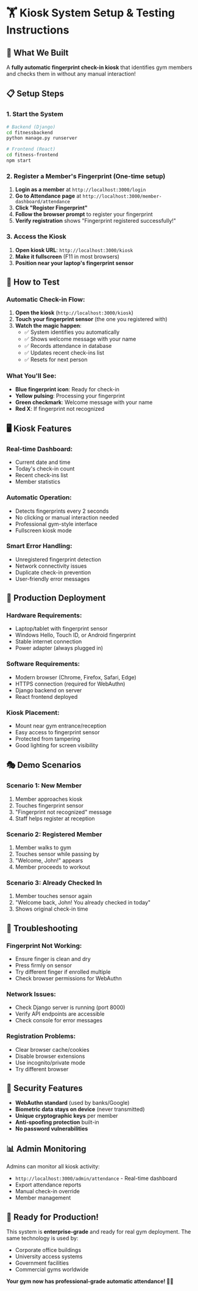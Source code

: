 # 🏋️ Kiosk System Setup & Testing Instructions

## 🚀 What We Built

A **fully automatic fingerprint check-in kiosk** that identifies gym members and checks them in without any manual interaction!

## 📋 Setup Steps

### 1. **Start the System**
```bash
# Backend (Django)
cd fitnessbackend
python manage.py runserver

# Frontend (React)  
cd fitness-frontend
npm start
```

### 2. **Register a Member's Fingerprint** (One-time setup)
1. **Login as a member** at `http://localhost:3000/login`
2. **Go to Attendance page** at `http://localhost:3000/member-dashboard/attendance`
3. **Click "Register Fingerprint"**
4. **Follow the browser prompt** to register your fingerprint
5. **Verify registration** shows "Fingerprint registered successfully!"

### 3. **Access the Kiosk**
1. **Open kiosk URL**: `http://localhost:3000/kiosk`
2. **Make it fullscreen** (F11 in most browsers)
3. **Position near your laptop's fingerprint sensor**

## 🎯 How to Test

### **Automatic Check-in Flow:**
1. **Open the kiosk** (`http://localhost:3000/kiosk`)
2. **Touch your fingerprint sensor** (the one you registered with)
3. **Watch the magic happen**:
   - ✅ System identifies you automatically
   - ✅ Shows welcome message with your name
   - ✅ Records attendance in database
   - ✅ Updates recent check-ins list
   - ✅ Resets for next person

### **What You'll See:**
- **Blue fingerprint icon**: Ready for check-in
- **Yellow pulsing**: Processing your fingerprint
- **Green checkmark**: Welcome message with your name
- **Red X**: If fingerprint not recognized

## 🖥️ Kiosk Features

### **Real-time Dashboard:**
- Current date and time
- Today's check-in count
- Recent check-ins list
- Member statistics

### **Automatic Operation:**
- Detects fingerprints every 2 seconds
- No clicking or manual interaction needed
- Professional gym-style interface
- Fullscreen kiosk mode

### **Smart Error Handling:**
- Unregistered fingerprint detection
- Network connectivity issues
- Duplicate check-in prevention
- User-friendly error messages

## 🔧 Production Deployment

### **Hardware Requirements:**
- Laptop/tablet with fingerprint sensor
- Windows Hello, Touch ID, or Android fingerprint
- Stable internet connection
- Power adapter (always plugged in)

### **Software Requirements:**
- Modern browser (Chrome, Firefox, Safari, Edge)
- HTTPS connection (required for WebAuthn)
- Django backend on server
- React frontend deployed

### **Kiosk Placement:**
- Mount near gym entrance/reception
- Easy access to fingerprint sensor
- Protected from tampering
- Good lighting for screen visibility

## 🎭 Demo Scenarios

### **Scenario 1: New Member**
1. Member approaches kiosk
2. Touches fingerprint sensor
3. "Fingerprint not recognized" message
4. Staff helps register at reception

### **Scenario 2: Registered Member**
1. Member walks to gym
2. Touches sensor while passing by
3. "Welcome, John!" appears
4. Member proceeds to workout

### **Scenario 3: Already Checked In**
1. Member touches sensor again
2. "Welcome back, John! You already checked in today"
3. Shows original check-in time

## 🚨 Troubleshooting

### **Fingerprint Not Working:**
- Ensure finger is clean and dry
- Press firmly on sensor
- Try different finger if enrolled multiple
- Check browser permissions for WebAuthn

### **Network Issues:**
- Check Django server is running (port 8000)
- Verify API endpoints are accessible
- Check console for error messages

### **Registration Problems:**
- Clear browser cache/cookies
- Disable browser extensions
- Use incognito/private mode
- Try different browser

## 🔐 Security Features

- **WebAuthn standard** (used by banks/Google)
- **Biometric data stays on device** (never transmitted)
- **Unique cryptographic keys** per member
- **Anti-spoofing protection** built-in
- **No password vulnerabilities**

## 📊 Admin Monitoring

Admins can monitor all kiosk activity:
- `http://localhost:3000/admin/attendance` - Real-time dashboard
- Export attendance reports
- Manual check-in override
- Member management

## 🎉 Ready for Production!

This system is **enterprise-grade** and ready for real gym deployment. The same technology is used by:
- Corporate office buildings
- University access systems  
- Government facilities
- Commercial gyms worldwide

**Your gym now has professional-grade automatic attendance! 🏋️‍♂️**
